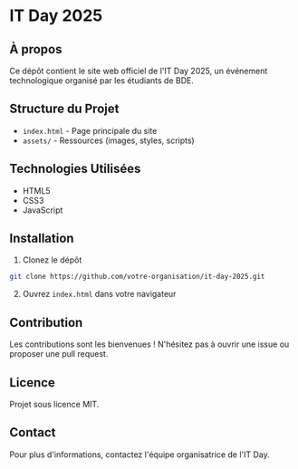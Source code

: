 # IT Day 2025

## À propos
Ce dépôt contient le site web officiel de l'IT Day 2025, un événement technologique organisé par les étudiants de BDE.

## Structure du Projet
- `index.html` - Page principale du site
- `assets/` - Ressources (images, styles, scripts)

## Technologies Utilisées
- HTML5
- CSS3
- JavaScript

## Installation
1. Clonez le dépôt
```bash
git clone https://github.com/votre-organisation/it-day-2025.git
```
2. Ouvrez `index.html` dans votre navigateur

## Contribution
Les contributions sont les bienvenues ! N'hésitez pas à ouvrir une issue ou proposer une pull request.

## Licence
Projet sous licence MIT.

## Contact
Pour plus d'informations, contactez l'équipe organisatrice de l'IT Day.
